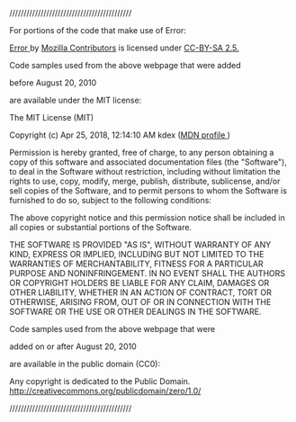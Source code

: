 


///////////////////////////////////////////


For portions of the code that make use of 
Error:

<a href="https://developer.mozilla.org/en-US/docs/Web/JavaScript/Reference/Global_Objects/Error"> Error </a> by <a href="https://developer.mozilla.org/en-US/docs/Web/JavaScript/Reference/Global_Objects/Error$history"> Mozilla Contributors</a> is licensed under <a href="https://creativecommons.org/licenses/by-sa/2.5/">CC-BY-SA 2.5.</a>


Code samples used from the above webpage that were added


before August 20, 2010

are available under the MIT license:


The MIT License (MIT)


Copyright (c) Apr 25, 2018, 12:14:10 AM kdex (<a href="https://developer.mozilla.org/en-US/profiles/kdex">MDN profile </a>)


Permission is hereby granted, free of charge, to any person obtaining a copy of this software and associated documentation files (the "Software"), to deal in the Software without restriction, including without limitation the rights to use, copy, modify, merge, publish, distribute, sublicense, and/or sell copies of the Software, and to permit persons to whom the Software is furnished to do so, subject to the following conditions:

The above copyright notice and this permission notice shall be included in all copies or substantial portions of the Software.


THE SOFTWARE IS PROVIDED "AS IS", WITHOUT WARRANTY OF ANY KIND, EXPRESS OR IMPLIED, INCLUDING BUT NOT LIMITED TO THE WARRANTIES OF MERCHANTABILITY, FITNESS FOR A PARTICULAR PURPOSE AND NONINFRINGEMENT. IN NO EVENT SHALL THE AUTHORS OR COPYRIGHT HOLDERS BE LIABLE FOR ANY CLAIM, DAMAGES OR OTHER LIABILITY, WHETHER IN AN ACTION OF CONTRACT, TORT OR OTHERWISE, ARISING FROM, OUT OF OR IN CONNECTION WITH THE SOFTWARE OR THE USE OR OTHER DEALINGS IN THE SOFTWARE.


Code samples used from the above webpage that were 


added on or after August 20, 2010


are available in the public domain (CC0):


Any copyright is dedicated to the Public Domain. http://creativecommons.org/publicdomain/zero/1.0/


///////////////////////////////////////////
